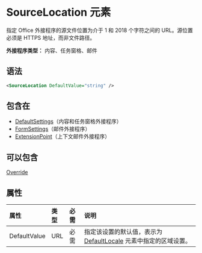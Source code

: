 # <a name="sourcelocation-element"></a>SourceLocation 元素

指定 Office 外接程序的源文件位置为介于 1 和 2018 个字符之间的 URL。源位置必须是 HTTPS 地址，而非文件路径。

**外接程序类型：** 内容、任务窗格、邮件

## <a name="syntax"></a>语法

```XML
<SourceLocation DefaultValue="string" />
```

## <a name="contained-in"></a>包含在

- [DefaultSettings](defaultsettings.md)（内容和任务窗格外接程序）
- [FormSettings](formsettings.md)（邮件外接程序）
- [ExtensionPoint](extensionpoint.md)（上下文邮件外接程序）

## <a name="can-contain"></a>可以包含

[Override](override.md)

## <a name="attributes"></a>属性

|**属性**|**类型**|**必需**|**说明**|
|:-----|:-----|:-----|:-----|
|DefaultValue|URL|必需|指定该设置的默认值，表示为 [DefaultLocale](defaultlocale.md) 元素中指定的区域设置。|
